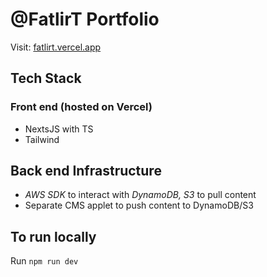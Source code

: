 # @FatlirT Portfolio

Visit: [fatlirt.vercel.app](https://fatlirt.vercel.app)

## Tech Stack

### Front end (hosted on Vercel)

-   NextsJS with TS
-   Tailwind

## Back end Infrastructure

-   _AWS SDK_ to interact with _DynamoDB, S3_ to pull content
-   Separate CMS applet to push content to DynamoDB/S3

## To run locally

Run `npm run dev`
